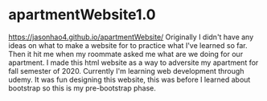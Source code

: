 # apartmentWebsite1.0

https://jasonhao4.github.io/apartmentWebsite/
Originally I didn't have any ideas on what to make a website for to practice what I've learned so far. Then it hit me when my roommate asked me what are we doing for our apartment.
I made this html website as a way to adversite my apartment for fall semester of 2020. Currently I'm learning web development through udemy.
It was fun designing this website, this was before I learned about bootstrap so this is my pre-bootstrap phase. 
